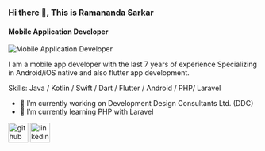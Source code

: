 ### Hi there 👋, This is Ramananda Sarkar
#### Mobile Application Developer
![Mobile Application Developer](https://i0.wp.com/nlindia.com/wp-content/uploads/2021/06/mobile-app-banner.jpg?resize=802%2C201&ssl=1)

I am a mobile app developer with the last 7 years of experience Specializing in Android/iOS native and also flutter app development.

Skills: Java / Kotlin / Swift / Dart / Flutter / Android / PHP/ Laravel

- 🔭 I’m currently working on Development Design Consultants Ltd. (DDC)  
- 🌱 I’m currently learning PHP with Laravel 


[<img src='https://cdn.jsdelivr.net/npm/simple-icons@3.0.1/icons/github.svg' alt='github' height='40'>](https://github.com/https://github.com/ramananda1110/)  [<img src='https://cdn.jsdelivr.net/npm/simple-icons@3.0.1/icons/linkedin.svg' alt='linkedin' height='40'>](https://www.linkedin.com/in/https://www.linkedin.com/in/ramananda-sarkar-3b7a646b//)  

